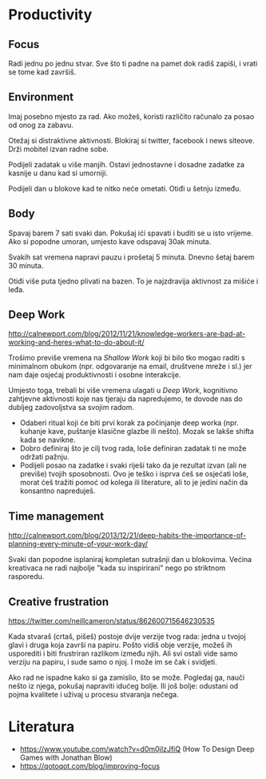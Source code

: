 # Productivity

## Focus

Radi jednu po jednu stvar. Sve što ti padne na pamet dok radiš zapiši, i vrati se tome kad završiš.

## Environment

Imaj posebno mjesto za rad. Ako možeš, koristi različito računalo za posao od onog za zabavu.

Otežaj si distraktivne aktivnosti. Blokiraj si twitter, facebook i news siteove. Drži mobitel izvan radne sobe.

Podijeli zadatak u više manjih. Ostavi jednostavne i dosadne zadatke za kasnije u danu kad si umorniji.

Podijeli dan u blokove kad te nitko neće ometati. Otiđi u šetnju između.

## Body

Spavaj barem 7 sati svaki dan. Pokušaj ići spavati i buditi se u isto vrijeme. Ako si popodne umoran, umjesto kave odspavaj 30ak minuta.

Svakih sat vremena napravi pauzu i prošetaj 5 minuta. Dnevno šetaj barem 30 minuta.

Otiđi više puta tjedno plivati na bazen. To je najzdravija aktivnost za mišiće i leđa.

## Deep Work

http://calnewport.com/blog/2012/11/21/knowledge-workers-are-bad-at-working-and-heres-what-to-do-about-it/

Trošimo previše vremena na *Shallow Work* koji bi bilo tko mogao raditi s minimalnom obukom (npr. odgovaranje na email, društvene mreže i sl.) jer nam daje osjećaj produktivnosti i osobne interakcije.

Umjesto toga, trebali bi više vremena ulagati u *Deep Work*, kognitivno zahtjevne aktivnosti koje nas tjeraju da napredujemo, te dovode nas do dubljeg zadovoljstva sa svojim radom.

* Odaberi ritual koji će biti prvi korak za počinjanje deep worka (npr. kuhanje kave, puštanje klasične glazbe ili nešto). Mozak se lakše shifta kada se navikne.
* Dobro definiraj što je cilj tvog rada, loše definiran zadatak ti ne može održati pažnju.
* Podijeli posao na zadatke i svaki riješi tako da je rezultat izvan (ali ne previše) tvojih sposobnosti. Ovo je teško i isprva ćeš se osjećati loše, morat ćeš tražiti pomoć od kolega ili literature, ali to je jedini način da konsantno napreduješ.

## Time management

http://calnewport.com/blog/2013/12/21/deep-habits-the-importance-of-planning-every-minute-of-your-work-day/

Svaki dan popodne isplaniraj kompletan sutrašnji dan u blokovima. Većina kreativaca ne radi najbolje "kada su inspirirani" nego po striktnom rasporedu.

## Creative frustration

https://twitter.com/neillcameron/status/862600715646230535

Kada stvaraš (crtaš, pišeš) postoje dvije verzije tvog rada: jedna u tvojoj glavi i druga koja završi na papiru. Pošto vidiš obje verzije, možeš ih usporediti i biti frustriran razlikom između njih. Ali svi ostali vide samo verziju na papiru, i sude samo o njoj. I može im se čak i svidjeti.

Ako rad ne ispadne kako si ga zamislio, što se može. Pogledaj ga, nauči nešto iz njega, pokušaj napraviti idućeg bolje. Ili još bolje: odustani od pojma kvalitete i uživaj u procesu stvaranja nečega.

# Literatura

* https://www.youtube.com/watch?v=d0m0jIzJfiQ (How To Design Deep Games with Jonathan Blow)
* https://qotoqot.com/blog/improving-focus
